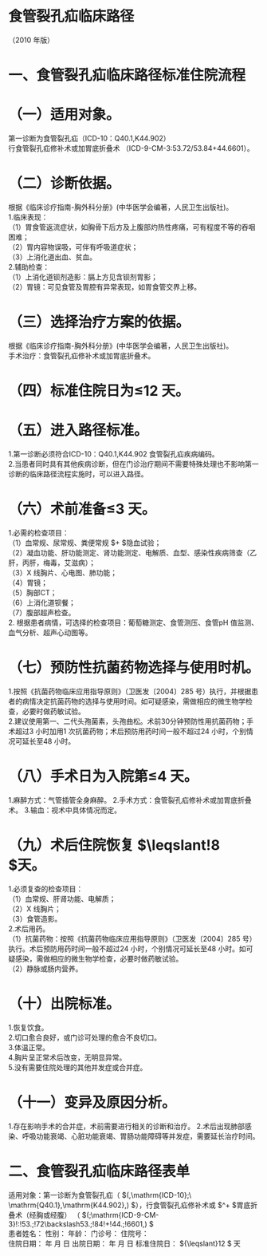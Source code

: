 # 食管裂孔疝临床路径  
（2010 年版）  
# 一、食管裂孔疝临床路径标准住院流程  
# （一）适用对象。  
第一诊断为食管裂孔疝（ICD-10：Q40.1,K44.902）  
行食管裂孔疝修补术或加胃底折叠术 （ICD-9-CM-3:53.72/53.84+44.6601）。  
# （二）诊断依据。  
根据《临床诊疗指南-胸外科分册》(中华医学会编著，人民卫生出版社)。  
1.临床表现：  
（1）胃食管返流症状，如胸骨下后方及上腹部灼热性疼痛，可有程度不等的吞咽困难；  
（2）胃内容物误吸，可伴有呼吸道症状；  
（3）上消化道出血、贫血。  
2.辅助检查：  
（1）上消化道钡剂造影：膈上方见含钡剂胃影；  
（2）胃镜：可见食管及胃腔有异常表现，如胃食管交界上移。  
# （三）选择治疗方案的依据。  
根据《临床诊疗指南-胸外科分册》(中华医学会编著，人民卫生出版社)。  
手术治疗：食管裂孔疝修补术或加胃底折叠术。  
# （四）标准住院日为≤12 天。  
# （五）进入路径标准。  
1.第一诊断必须符合ICD-10：Q40.1,K44.902 食管裂孔疝疾病编码。  
2.当患者同时具有其他疾病诊断，但在门诊治疗期间不需要特殊处理也不影响第一诊断的临床路径流程实施时，可以进入路径。  
# （六）术前准备≤3 天。  
1.必需的检查项目：  
（1）血常规、尿常规、粪便常规 $+ $隐血试验；  
（2）凝血功能、肝功能测定、肾功能测定、电解质、血型、感染性疾病筛查（乙肝，丙肝，梅毒，艾滋病）；  
（3）X 线胸片、心电图、肺功能；  
（4）胃镜；  
（5）胸部CT；  
（6）上消化道钡餐；  
（7）腹部超声检查。  
2. 根据患者病情，可选择的检查项目：葡萄糖测定、食管测压、食管pH 值监测、血气分析、超声心动图等。  
# （七）预防性抗菌药物选择与使用时机。  
1.按照《抗菌药物临床应用指导原则》（卫医发〔2004〕285 号）执行，并根据患者的病情决定抗菌药物的选择与使用时间。如可疑感染，需做相应的微生物学检查，必要时做药敏试验。  
2.建议使用第一、二代头孢菌素，头孢曲松。术前30分钟预防性用抗菌药物；手术超过3 小时加用1 次抗菌药物；术后预防用药时间一般不超过24 小时，个别情况可延长至48 小时。  
# （八）手术日为入院第≤4 天。  
1.麻醉方式：气管插管全身麻醉。 2.手术方式：食管裂孔疝修补术或加胃底折叠术。 3.输血：视术中具体情况而定。  
# （九）术后住院恢复 $\leqslant\!8 $天。  
1.必须复查的检查项目：  
（1）血常规、肝肾功能、电解质；  
（2）X 线胸片；  
（3）食管造影。  
2.术后用药。  
（1）抗菌药物：按照《抗菌药物临床应用指导原则》（卫医发〔2004〕285 号）执行。术后预防用药时间一般不超过24 小时，个别情况可延长至48 小时。如可疑感染，需做相应的微生物学检查，必要时做药敏试验。  
（2）静脉或肠内营养。  
# （十）出院标准。  
1.恢复饮食。  
2.切口愈合良好，或门诊可处理的愈合不良切口。  
3.体温正常。  
4.胸片呈正常术后改变，无明显异常。  
5.没有需要住院处理的其他并发症或合并症。  
# （十一）变异及原因分析。  
1.存在影响手术的合并症，术前需要进行相关的诊断和治疗。 2.术后出现肺部感染、呼吸功能衰竭、心脏功能衰竭、胃肠功能障碍等并发症，需要延长治疗时间。  
# 二、食管裂孔疝临床路径表单  
适用对象：第一诊断为食管裂孔疝（ $(\,\mathrm{ICD-10};\ \mathrm{Q40.1},\mathrm{K44.902}\,) $），行食管裂孔疝修补术或 $^+ $胃底折叠术（经胸或经腹） （ $(\;\mathrm{ICD-9-CM-3}\!:\!53.\;\!72\backslash53.\;\!84\!+\!44.\;\!6601\,) $  
患者姓名：           性别：    年龄：    门诊号：       住院号：  
住院日期：     年  月  日    出院日期：     年  月   日     标准住院日： ${\leqslant}12 $ 天  
